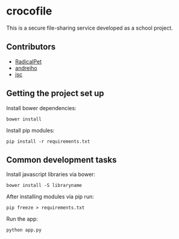 crocofile
==========================

This is a secure file-sharing service developed as a school project.

Contributors
------------------------

* [RadicalPet](https://github.com/RadicalPet)
* [andreiho](https://github.com/andreiho)
* [jsc](https://github.com/skovsgaard/)

Getting the project set up
------------------------

Install bower dependencies:

```
bower install
```

Install pip modules:

```
pip install -r requirements.txt
```

Common development tasks
------------------------

Install javascript libraries via bower:

```
bower install -S libraryname
```

After installing modules via pip run:
```
pip freeze > requirements.txt
```

Run the app:

```
python app.py
```
